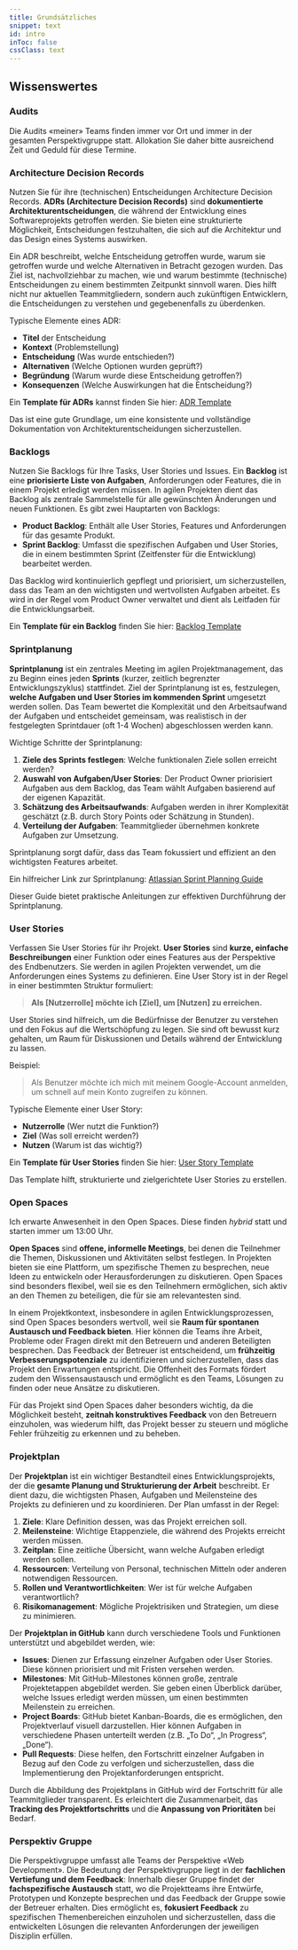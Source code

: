 ```yaml
---
title: Grundsätzliches
snippet: text
id: intro
inToc: false
cssClass: text
---
```


## Wissenswertes

### Audits
Die Audits «meiner» Teams finden immer vor Ort und immer in der gesamten Perspektivgruppe statt. Allokation Sie daher bitte ausreichend Zeit und Geduld für diese Termine. <i class="icofont-nerd-smile"></i>

### Architecture Decision Records

Nutzen Sie für ihre (technischen) Entscheidungen Architecture Decision Records. **ADRs (Architecture Decision Records)** sind **dokumentierte Architekturentscheidungen**, die während der Entwicklung eines Softwareprojekts getroffen werden. Sie bieten eine strukturierte Möglichkeit, Entscheidungen festzuhalten, die sich auf die Architektur und das Design eines Systems auswirken. 

Ein ADR beschreibt, welche Entscheidung getroffen wurde, warum sie getroffen wurde und welche Alternativen in Betracht gezogen wurden. Das Ziel ist, nachvollziehbar zu machen, wie und warum bestimmte (technische) Entscheidungen zu einem bestimmten Zeitpunkt sinnvoll waren. Dies hilft nicht nur aktuellen Teammitgliedern, sondern auch zukünftigen Entwicklern, die Entscheidungen zu verstehen und gegebenenfalls zu überdenken.

Typische Elemente eines ADR:
- **Titel** der Entscheidung
- **Kontext** (Problemstellung)
- **Entscheidung** (Was wurde entschieden?)
- **Alternativen** (Welche Optionen wurden geprüft?)
- **Begründung** (Warum wurde diese Entscheidung getroffen?)
- **Konsequenzen** (Welche Auswirkungen hat die Entscheidung?)

Ein **Template für ADRs** kannst finden Sie hier:
[ADR Template](https://adr.github.io/madr/) 

Das ist eine gute Grundlage, um eine konsistente und vollständige Dokumentation von Architekturentscheidungen sicherzustellen.

### Backlogs

Nutzen Sie Backlogs für Ihre Tasks, User Stories und Issues. Ein **Backlog** ist eine **priorisierte Liste von Aufgaben**, Anforderungen oder Features, die in einem Projekt erledigt werden müssen. In agilen Projekten dient das Backlog als zentrale Sammelstelle für alle gewünschten Änderungen und neuen Funktionen. Es gibt zwei Hauptarten von Backlogs:

-  **Product Backlog**: Enthält alle User Stories, Features und Anforderungen für das gesamte Produkt.
- **Sprint Backlog**: Umfasst die spezifischen Aufgaben und User Stories, die in einem bestimmten Sprint (Zeitfenster für die Entwicklung) bearbeitet werden.

Das Backlog wird kontinuierlich gepflegt und priorisiert, um sicherzustellen, dass das Team an den wichtigsten und wertvollsten Aufgaben arbeitet. Es wird in der Regel vom Product Owner verwaltet und dient als Leitfaden für die Entwicklungsarbeit.

Ein **Template für ein Backlog** finden Sie hier:
[Backlog Template](https://www.productplan.com/templates/product-backlog-template/) 

### Sprintplanung

**Sprintplanung** ist ein zentrales Meeting im agilen Projektmanagement, das zu Beginn eines jeden **Sprints** (kurzer, zeitlich begrenzter Entwicklungszyklus) stattfindet. Ziel der Sprintplanung ist es, festzulegen, **welche Aufgaben und User Stories im kommenden Sprint** umgesetzt werden sollen. Das Team bewertet die Komplexität und den Arbeitsaufwand der Aufgaben und entscheidet gemeinsam, was realistisch in der festgelegten Sprintdauer (oft 1-4 Wochen) abgeschlossen werden kann.

Wichtige Schritte der Sprintplanung:
1. **Ziele des Sprints festlegen**: Welche funktionalen Ziele sollen erreicht werden?
2. **Auswahl von Aufgaben/User Stories**: Der Product Owner priorisiert Aufgaben aus dem Backlog, das Team wählt Aufgaben basierend auf der eigenen Kapazität.
3. **Schätzung des Arbeitsaufwands**: Aufgaben werden in ihrer Komplexität geschätzt (z.B. durch Story Points oder Schätzung in Stunden).
4. **Verteilung der Aufgaben**: Teammitglieder übernehmen konkrete Aufgaben zur Umsetzung.

Sprintplanung sorgt dafür, dass das Team fokussiert und effizient an den wichtigsten Features arbeitet.

Ein hilfreicher Link zur Sprintplanung:
[Atlassian Sprint Planning Guide](https://www.atlassian.com/agile/scrum/sprint-planning)

Dieser Guide bietet praktische Anleitungen zur effektiven Durchführung der Sprintplanung.

### User Stories

Verfassen Sie User Stories für ihr Projekt. **User Stories** sind **kurze, einfache Beschreibungen** einer Funktion oder eines Features aus der Perspektive des Endbenutzers. Sie werden in agilen Projekten verwendet, um die Anforderungen eines Systems zu definieren. Eine User Story ist in der Regel in einer bestimmten Struktur formuliert:

> **Als [Nutzerrolle] möchte ich [Ziel], um [Nutzen] zu erreichen.**

User Stories sind hilfreich, um die Bedürfnisse der Benutzer zu verstehen und den Fokus auf die Wertschöpfung zu legen. Sie sind oft bewusst kurz gehalten, um Raum für Diskussionen und Details während der Entwicklung zu lassen.

Beispiel:
> Als Benutzer möchte ich mich mit meinem Google-Account anmelden, um schnell auf mein Konto zugreifen zu können.

Typische Elemente einer User Story:
- **Nutzerrolle** (Wer nutzt die Funktion?)
- **Ziel** (Was soll erreicht werden?)
- **Nutzen** (Warum ist das wichtig?)

Ein **Template für User Stories** finden Sie hier:
[User Story Template](https://www.atlassian.com/agile/project-management/user-stories) 

Das Template hilft, strukturierte und zielgerichtete User Stories zu erstellen.

### Open Spaces

Ich erwarte Anwesenheit in den Open Spaces. Diese finden *hybrid* statt und starten immer um 13:00 Uhr.  

**Open Spaces** sind **offene, informelle Meetings**, bei denen die Teilnehmer die Themen, Diskussionen und Aktivitäten selbst festlegen. In Projekten bieten sie eine Plattform, um spezifische Themen zu besprechen, neue Ideen zu entwickeln oder Herausforderungen zu diskutieren. Open Spaces sind besonders flexibel, weil sie es den Teilnehmern ermöglichen, sich aktiv an den Themen zu beteiligen, die für sie am relevantesten sind.

In einem Projektkontext, insbesondere in agilen Entwicklungsprozessen, sind Open Spaces besonders wertvoll, weil sie **Raum für spontanen Austausch und Feedback bieten**. Hier können die Teams ihre Arbeit, Probleme oder Fragen direkt mit den Betreuern und anderen Beteiligten besprechen. Das Feedback der Betreuer ist entscheidend, um **frühzeitig Verbesserungspotenziale** zu identifizieren und sicherzustellen, dass das Projekt den Erwartungen entspricht. Die Offenheit des Formats fördert zudem den Wissensaustausch und ermöglicht es den Teams, Lösungen zu finden oder neue Ansätze zu diskutieren.

Für das Projekt sind Open Spaces daher besonders wichtig, da die Möglichkeit besteht, **zeitnah konstruktives Feedback** von den Betreuern einzuholen, was wiederum hilft, das Projekt besser zu steuern und mögliche Fehler frühzeitig zu erkennen und zu beheben.


### Projektplan

Der **Projektplan** ist ein wichtiger Bestandteil eines Entwicklungsprojekts, der die **gesamte Planung und Strukturierung der Arbeit** beschreibt. Er dient dazu, die wichtigsten Phasen, Aufgaben und Meilensteine des Projekts zu definieren und zu koordinieren. Der Plan umfasst in der Regel:

1. **Ziele**: Klare Definition dessen, was das Projekt erreichen soll.
2. **Meilensteine**: Wichtige Etappenziele, die während des Projekts erreicht werden müssen.
3. **Zeitplan**: Eine zeitliche Übersicht, wann welche Aufgaben erledigt werden sollen.
4. **Ressourcen**: Verteilung von Personal, technischen Mitteln oder anderen notwendigen Ressourcen.
5. **Rollen und Verantwortlichkeiten**: Wer ist für welche Aufgaben verantwortlich?
6. **Risikomanagement**: Mögliche Projektrisiken und Strategien, um diese zu minimieren.

Der **Projektplan in GitHub** kann durch verschiedene Tools und Funktionen unterstützt und abgebildet werden, wie:

- **Issues**: Dienen zur Erfassung einzelner Aufgaben oder User Stories. Diese können priorisiert und mit Fristen versehen werden.
- **Milestones**: Mit GitHub-Milestones können große, zentrale Projektetappen abgebildet werden. Sie geben einen Überblick darüber, welche Issues erledigt werden müssen, um einen bestimmten Meilenstein zu erreichen.
- **Project Boards**: GitHub bietet Kanban-Boards, die es ermöglichen, den Projektverlauf visuell darzustellen. Hier können Aufgaben in verschiedene Phasen unterteilt werden (z.B. „To Do“, „In Progress“, „Done“).
- **Pull Requests**: Diese helfen, den Fortschritt einzelner Aufgaben in Bezug auf den Code zu verfolgen und sicherzustellen, dass die Implementierung den Projektanforderungen entspricht.

Durch die Abbildung des Projektplans in GitHub wird der Fortschritt für alle Teammitglieder transparent. Es erleichtert die Zusammenarbeit, das **Tracking des Projektfortschritts** und die **Anpassung von Prioritäten** bei Bedarf.

### Perspektiv Gruppe

Die Perspektivgruppe umfasst alle Teams der Perspektive «Web Development». Die Bedeutung der Perspektivgruppe liegt in der **fachlichen Vertiefung und dem Feedback**: Innerhalb dieser Gruppe findet der **fachspezifische Austausch** statt, wo die Projektteams ihre Entwürfe, Prototypen und Konzepte besprechen und das Feedback der Gruppe sowie der Betreuer erhalten. Dies ermöglicht es, **fokusiert Feedback** zu spezifischen Themenbereichen einzuholen und sicherzustellen, dass die entwickelten Lösungen die relevanten Anforderungen der jeweiligen Disziplin erfüllen.